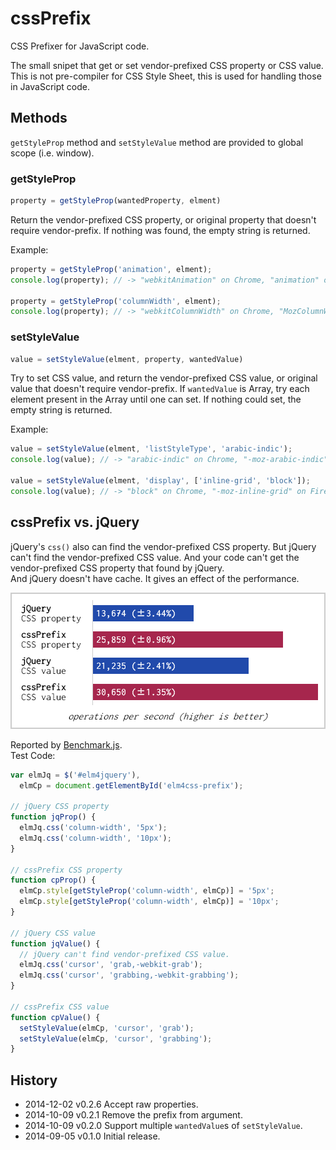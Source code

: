 # cssPrefix

CSS Prefixer for JavaScript code.

The small snipet that get or set vendor-prefixed CSS property or CSS value.  
This is not pre-compiler for CSS Style Sheet, this is used for handling those in JavaScript code.

## Methods

`getStyleProp` method and `setStyleValue` method are provided to global scope (i.e. window).

### getStyleProp

```js
property = getStyleProp(wantedProperty, elment)
```

Return the vendor-prefixed CSS property, or original property that doesn't require vendor-prefix. If nothing was found, the empty string is returned.

Example:

```js
property = getStyleProp('animation', elment);
console.log(property); // -> "webkitAnimation" on Chrome, "animation" on Firefox

property = getStyleProp('columnWidth', elment);
console.log(property); // -> "webkitColumnWidth" on Chrome, "MozColumnWidth" on Firefox
```

### setStyleValue

```js
value = setStyleValue(elment, property, wantedValue)
```

Try to set CSS value, and return the vendor-prefixed CSS value, or original value that doesn't require vendor-prefix. If `wantedValue` is Array, try each element present in the Array until one can set. If nothing could set, the empty string is returned.

Example:

```js
value = setStyleValue(elment, 'listStyleType', 'arabic-indic');
console.log(value); // -> "arabic-indic" on Chrome, "-moz-arabic-indic" on Firefox

value = setStyleValue(elment, 'display', ['inline-grid', 'block']);
console.log(value); // -> "block" on Chrome, "-moz-inline-grid" on Firefox
```

## cssPrefix vs. jQuery

jQuery's `css()` also can find the vendor-prefixed CSS property. But jQuery can't find the vendor-prefixed CSS value. And your code can't get the vendor-prefixed CSS property that found by jQuery.  
And jQuery doesn't have cache. It gives an effect of the performance.

![sample](benchmark.png)

Reported by [Benchmark.js](http://benchmarkjs.com/).  
Test Code:

```js
var elmJq = $('#elm4jquery'),
  elmCp = document.getElementById('elm4css-prefix');

// jQuery CSS property
function jqProp() {
  elmJq.css('column-width', '5px');
  elmJq.css('column-width', '10px');
}

// cssPrefix CSS property
function cpProp() {
  elmCp.style[getStyleProp('column-width', elmCp)] = '5px';
  elmCp.style[getStyleProp('column-width', elmCp)] = '10px';
}

// jQuery CSS value
function jqValue() {
  // jQuery can't find vendor-prefixed CSS value.
  elmJq.css('cursor', 'grab,-webkit-grab');
  elmJq.css('cursor', 'grabbing,-webkit-grabbing');
}

// cssPrefix CSS value
function cpValue() {
  setStyleValue(elmCp, 'cursor', 'grab');
  setStyleValue(elmCp, 'cursor', 'grabbing');
}
```

## History
 * 2014-12-02			v0.2.6			Accept raw properties.
 * 2014-10-09			v0.2.1			Remove the prefix from argument.
 * 2014-10-09			v0.2.0			Support multiple `wantedValue`s of `setStyleValue`.
 * 2014-09-05			v0.1.0			Initial release.
